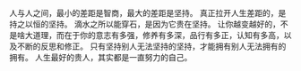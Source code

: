 人与人之间，最小的差距是智商，最大的差距是坚持。
真正拉开人生差距的，是持之以恒的坚持。
滴水之所以能穿石，是因为它贵在坚持。
让你越变越好的，不是啥大道理，而在于你的意志有多强，修养有多深，品行有多正，认知有多高，以及不断的反思和修正。
只有坚持别人无法坚持的坚持，才能拥有别人无法拥有的拥有。
人生最好的贵人，其实都是一直努力的自己。
